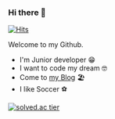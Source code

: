 ### Hi there 👋

[![Hits](https://hits.seeyoufarm.com/api/count/incr/badge.svg?url=https%3A%2F%2Fgithub.com%2Fsangwoo0727&count_bg=%2379C83D&title_bg=%23555555&icon=&icon_color=%23E7E7E7&title=hits&edge_flat=false)](https://hits.seeyoufarm.com)

Welcome to my Github.

* I'm Junior developer 😁
* I want to code my dream 🤓
* Come to [my Blog](sangwoo0727.github.io) 🏖
* I like Soccer ⚽️

[![solved.ac tier](http://mazassumnida.wtf/api/generate_badge?boj=kangsw9395)](https://solved.ac/kangsw9395)


<!--
**sangwoo0727/sangwoo0727** is a ✨ _special_ ✨ repository because its `README.md` (this file) appears on your GitHub profile.

Here are some ideas to get you started:

- 🔭 I’m currently working on ...
- 🌱 I’m currently learning ...
- 👯 I’m looking to collaborate on ...
- 🤔 I’m looking for help with ...
- 💬 Ask me about ...
- 📫 How to reach me: ...
- 😄 Pronouns: ...
- ⚡ Fun fact: ...
-->
